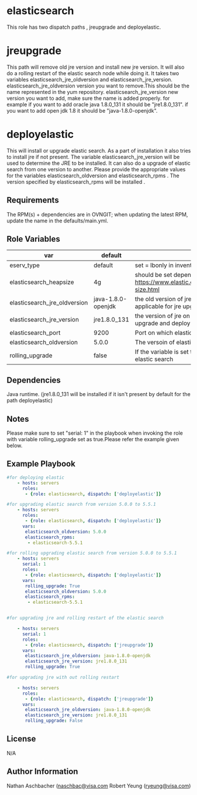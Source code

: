 elasticsearch
=========

This role has two dispatch paths , jreupgrade and deployelastic.

  # jreupgrade
           
  This path will remove old jre version and install new jre version.
  It will also do a rolling restart of the elastic search node while doing it.
  It takes two variables elasticsearch_jre_oldversion and elasticsearch_jre_version.
  elasticsearch_jre_oldversion version you want to remove.This should be the name represented in the yum repository.
  elasticsearch_jre_version new version you want to add, make sure the name is added properly.
  for example if you want to add oracle java 1.8.0_131 it should be "jre1.8.0_131".
  if you want to add open jdk 1.8 it should be "java-1.8.0-openjdk".
  # deployelastic
  
  This will install or upgrade elastic search. As a part of installation it also tries to install jre if not present.
  The variable elasticsearch_jre_version will be used to determine the JRE to be installed.
  It can also do a upgrade of elastic search from one version to another. Please provide the appropriate 
  values for the variables elasticsearch_oldversion and elasticsearch_rpms . The version specified by
  elasticsearch_rpms will be installed .

Requirements
------------

The RPM(s) + dependencies are in OVNGIT; when updating the latest RPM, update the name in the defaults/main.yml.


Role Variables
--------------
| var                             |  default   | desc
|---------------------------------|------------|--------------------------------------------------------------------------------|
| eserv_type                      |  default   | set = lbonly in inventory when used for loadbalance                            |
| elasticsearch_heapsize          |  4g        | should be set depending on available resources, e.g. https://www.elastic.co/guide/en/elasticsearch/reference/current/heap-size.html |                |
| elasticsearch_jre_oldversion    |  java-1.8.0-openjdk	| the old  version of jre on the machine that has to be removed. This is applicable for jre upgrade task.
| elasticsearch_jre_version       |  jre1.8.0_131 | the version of jre on the machine  that has to be installed.  This is for jre upgrade and deploy elastic task. 
| elasticsearch_port              |  9200      | Port on which elastic search  listens.
| elasticsearch_oldversion        |  5.0.0     | The versoin of elasticsearch which has to be removed .
| rolling_upgrade                 |  false     | If the variable is set to true , the playbook will do a rolling upgrade of elastic search



Dependencies
------------
Java runtime.  (jre1.8.0_131  will be installed if it isn't present by default for the path deployelastic)
 
Notes
-----
Please make sure to set "serial: 1" in the playbook when invoking the role with variable rolling_upgrade set as true.Please refer the example given below.

Example Playbook
----------------

```yaml
#for deploying elastic
    - hosts: servers
      roles:
       - {role: elasticsearch, dispatch: ['deployelastic']}

#for upgrading elastic search from version 5.0.0 to 5.5.1
    - hosts: servers
      roles:
       - {role: elasticsearch, dispatch: ['deployelastic']}
      vars:
       elasticsearch_oldversion: 5.0.0
       elasticsearch_rpms:
        - elasticsearch-5.5.1

#for rolling upgrading elastic search from version 5.0.0 to 5.5.1
    - hosts: servers
      serial: 1
      roles:
       - {role: elasticsearch, dispatch: ['deployelastic']}
      vars:
       rolling_upgrade: True
       elasticsearch_oldversion: 5.0.0
       elasticsearch_rpms:
        - elasticsearch-5.5.1


#for upgrading jre and rolling restart of the elastic search

    - hosts: servers
      serial: 1
      roles:
       - {role: elasticsearch, dispatch: ['jreupgrade']}
      vars:
       elasticsearch_jre_oldversion: java-1.8.0-openjdk
       elasticsearch_jre_version: jre1.8.0_131
       rolling_upgrade: True

#for upgrading jre with out rolling restart

    - hosts: servers
      roles:
       - {role: elasticsearch, dispatch: ['jreupgrade']}
      vars:
       elasticsearch_jre_oldversion: java-1.8.0-openjdk
       elasticsearch_jre_version: jre1.8.0_131
       rolling_upgrade: False

```

License
-------

N/A



Author Information
------------------

Nathan Aschbacher (naschbac@visa.com
Robert Yeung (ryeung@visa.com)
